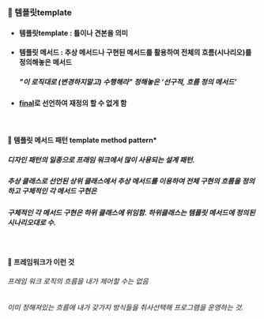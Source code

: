 ### :pushpin: 템플릿template
* #### 템플릿template : 틀이나 견본을 의미 
* #### 템플릿 메서드 : 추상 메서드나 구현된 메서드를 활용하여 전체의 흐름(시나리오)를 정의해놓은 메서드
  ##### "이 로직대로 (변경하지말고) 수행해라" 정해놓은 ***‘선구적, 흐름 정의 메서드’***
* #### [final](https://github.com/6161990/TIL/blob/main/Java/Final.md)로 선언하여 재정의 할 수 없게 함 

<br>

#### :round_pushpin: 템플릿 메서드 패턴 template method pattern*
##### 디자인 패턴의 일종으로 프래임 워크에서 많이 사용되는 설계 패턴. 
##### 추상 클래스로 선언된 상위 클래스에서 추상 메서드를 이용하여 전체 구현의 흐름을 정의하고 구체적인 각 메서드 구현은
##### 구체적인 각 메서드 구현은 하위 클래스에 위임함. 하위클래스는 템플릿 메서드에 정의된 시나리오대로 수. 

<br>

#### :triangular_flag_on_post: 프레임워크가 이런 것
###### 프레임 워크 로직의 흐름을 내가 제어할 수는 없음
###### 이미 정해져있는 흐름에 내가 갖가지 방식들을 취사선택해 프로그램을 운영하는 것.



